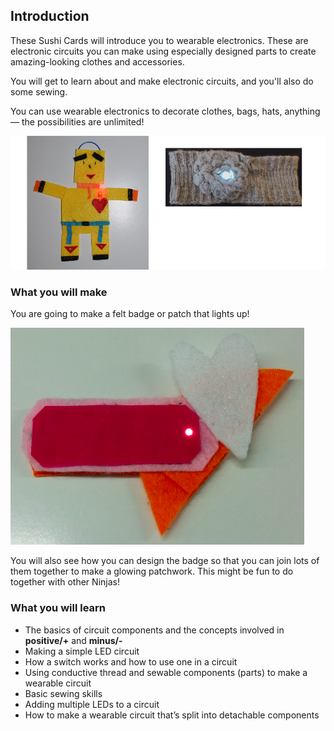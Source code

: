 ## Introduction

These Sushi Cards will introduce you to wearable electronics. These are electronic circuits you can make using especially designed parts to create amazing-looking clothes and accessories. 

You will get to learn about and make electronic circuits, and you'll also do some sewing.
 
You can use wearable electronics to decorate clothes, bags, hats, anything — the possibilities are unlimited!

![](images/robot_headband_340_150_800.png)

### What you will make

You are going to make a felt badge or patch that lights up!

![](images/badge_lit.png)

You will also see how you can design the badge so that you can join lots of them together to make a glowing patchwork. This might be fun to do together with other Ninjas!

### What you will learn

+ The basics of circuit components and the concepts involved in **positive/+** and **minus/-**
+ Making a simple LED circuit
+ How a switch works and how to use one in a circuit
+ Using conductive thread and sewable components (parts) to make a wearable circuit
+ Basic sewing skills
+ Adding multiple LEDs to a circuit
+ How to make a wearable circuit that’s split into detachable components
